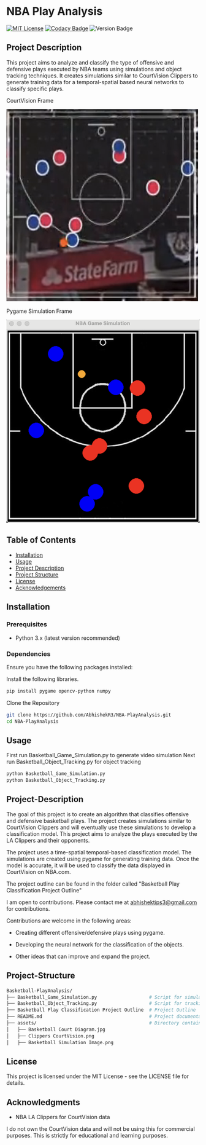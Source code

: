 # NBA Play Analysis

[![MIT License](https://img.shields.io/badge/license-MIT-blue.svg)](https://opensource.org/licenses/MIT)
[![Codacy Badge](https://app.codacy.com/project/badge/Grade/caa2d542ea8e47b597b3712cbc4236cb?branch=DEV_Code)](https://app.codacy.com/gh/AbhishekR3/Basketball-PlayAnalysis/dashboard?branch=DEV_Code)
![Version Badge](https://img.shields.io/badge/version-0.3.0-orange)

## Project Description

This project aims to analyze and classify the type of offensive and defensive plays executed by NBA teams using simulations and object tracking techniques. It creates simulations similar to CourtVision Clippers to generate training data for a temporal-spatial based neural networks to classify specific plays.

CourtVision Frame

![CourtVision Sample Frame](https://github.com/AbhishekR3/Basketball-PlayAnalysis/blob/main/assets/Clippers%20CourtVision.png)

Pygame Simulation Frame

![Simulation Sample Frame](https://github.com/AbhishekR3/Basketball-PlayAnalysis/blob/main/assets/Basketball%20Simulation%20Image.png)


## Table of Contents

- [Installation](#installation)
- [Usage](#usage)
- [Project Description](#project-description)
- [Project Structure](#project-structure)
- [License](#license)
- [Acknowledgements](#acknowledgments)

## Installation

### Prerequisites

- Python 3.x (latest version recommended)

### Dependencies

Ensure you have the following packages installed:

Install the following libraries.
```bash
pip install pygame opencv-python numpy
```

Clone the Repository
```bash
git clone https://github.com/AbhishekR3/NBA-PlayAnalysis.git
cd NBA-PlayAnalysis
```

## Usage

First run Basketball_Game_Simulation.py to generate video simulation
Next run Basketball_Object_Tracking.py for object tracking

```bash
python Basketball_Game_Simulation.py
python Basketball_Object_Tracking.py
```

## Project-Description

The goal of this project is to create an algorithm that classifies offensive and defensive basketball plays. The project creates simulations similar to CourtVision Clippers and will eventually use these simulations to develop a classification model. This project aims to analyze the plays executed by the LA Clippers and their opponents.

The project uses a time-spatial temporal-based classification model. The simulations are created using pygame for generating training data. Once the model is accurate, it will be used to classify the data displayed in CourtVision on NBA.com.

The project outline can be found in the folder called "Basketball Play Classification Project Outline"

I am open to contributions. Please contact me at <abhishektips3@gmail.com> for contributions. 

Contributions are welcome in the following areas:

- Creating different offensive/defensive plays using pygame.

- Developing the neural network for the classification of the objects.

- Other ideas that can improve and expand the project.


## Project-Structure

```bash
Basketball-PlayAnalysis/
├── Basketball_Game_Simulation.py                   # Script for simulating basketball games
├── Basketball_Object_Tracking.py                   # Script for tracking objects in the simulation
├── Basketball Play Classification Project Outline  # Project Outline
├── README.md                                       # Project documentation
├── assets/                                         # Directory containing images and diagrams
│   ├── Basketball Court Diagram.jpg
│   ├── Clippers CourtVision.png
│   ├── Basketball Simulation Image.png
```


## License

This project is licensed under the MIT License - see the LICENSE file for details.

## Acknowledgments

- NBA LA Clippers for CourtVision data

I do not own the CourtVision data and will not be using this for commercial purposes. This is strictly for educational and learning purposes.